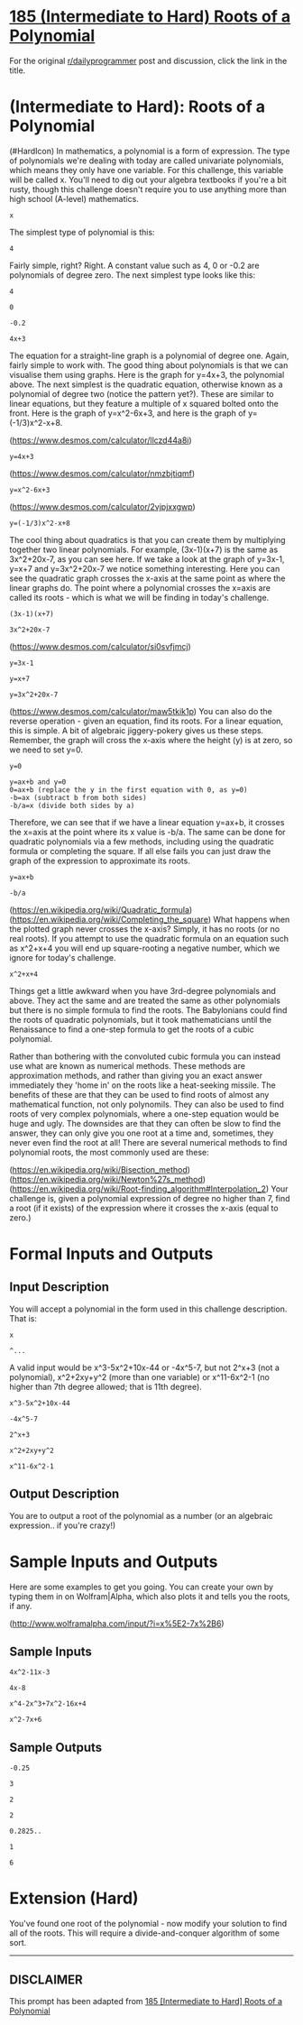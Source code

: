 # [185 (Intermediate to Hard) Roots of a Polynomial](https://www.reddit.com/r/dailyprogrammer/comments/2k7mnn/10242014_challenge_185_intermediate_to_hard_roots/)

For the original [r/dailyprogrammer](https://www.reddit.com/r/dailyprogrammer/) post and discussion, click the link in the title.

#  (Intermediate to Hard): Roots of a Polynomial
(#HardIcon)
In mathematics, a polynomial is a form of expression. The type of polynomials we're dealing with today are called univariate polynomials, which means they only have one variable. For this challenge, this variable will be called x. You'll need to dig out your algebra textbooks if you're a bit rusty, though this challenge doesn't require you to use anything more than high school (A-level) mathematics.


```
x
```
The simplest type of polynomial is this:


```
4
```
Fairly simple, right? Right. A constant value such as 4, 0 or -0.2 are polynomials of degree zero.  The next simplest type looks like this:


```
4
```

```
0
```

```
-0.2
```

```
4x+3
```
The equation for a straight-line graph is a polynomial of degree one. Again, fairly simple to work with. The good thing about polynomials is that we can visualise them using graphs. Here is the graph for y=4x+3, the polynomial above. The next simplest is the quadratic equation, otherwise known as a polynomial of degree two (notice the pattern yet?). These are similar to linear equations, but they feature a multiple of x squared bolted onto the front. Here is the graph of y=x^2-6x+3, and here is the graph of y=(-1/3)x^2-x+8.

(https://www.desmos.com/calculator/llczd44a8i)

```
y=4x+3
```
(https://www.desmos.com/calculator/nmzbjtiqmf)

```
y=x^2-6x+3
```
(https://www.desmos.com/calculator/2vjpjxxgwp)

```
y=(-1/3)x^2-x+8
```
The cool thing about quadratics is that you can create them by multiplying together two linear polynomials. For example, (3x-1)(x+7) is the same as 3x^2+20x-7, as you can see here. If we take a look at the graph of y=3x-1, y=x+7 and y=3x^2+20x-7 we notice something interesting. Here you can see the quadratic graph crosses the x-axis at the same point as where the linear graphs do. The point where a polynomial crosses the x=axis are called its roots - which is what we will be finding in today's challenge.


```
(3x-1)(x+7)
```

```
3x^2+20x-7
```
(https://www.desmos.com/calculator/si0svfjmcj)

```
y=3x-1
```

```
y=x+7
```

```
y=3x^2+20x-7
```
(https://www.desmos.com/calculator/maw5tkik1p)
You can also do the reverse operation - given an equation, find its roots. For a linear equation, this is simple. A bit of algebraic jiggery-pokery gives us these steps. Remember, the graph will cross the x-axis where the height (y) is at zero, so we need to set y=0.


```
y=0
```

```
y=ax+b and y=0
0=ax+b (replace the y in the first equation with 0, as y=0)
-b=ax (subtract b from both sides)
-b/a=x (divide both sides by a)
```
Therefore, we can see that if we have a linear equation y=ax+b, it crosses the x=axis at the point where its x value is -b/a. The same can be done for quadratic polynomials via a few methods, including using the quadratic formula or completing the square. If all else fails you can just draw the graph of the expression to approximate its roots.


```
y=ax+b
```

```
-b/a
```
(https://en.wikipedia.org/wiki/Quadratic_formula)
(https://en.wikipedia.org/wiki/Completing_the_square)
What happens when the plotted graph never crosses the x-axis? Simply, it has no roots (or no real roots). If you attempt to use the quadratic formula on an equation such as x^2+x+4 you will end up square-rooting a negative number, which we ignore for today's challenge.


```
x^2+x+4
```
Things get a little awkward when you have 3rd-degree polynomials and above. They act the same and are treated the same as other polynomials but there is no simple formula to find the roots. The Babylonians could find the roots of quadratic polynomials, but it took mathematicians until the Renaissance to find a one-step formula to get the roots of a cubic polynomial.

Rather than bothering with the convoluted cubic formula you can instead use what are known as numerical methods. These methods are approximation methods, and rather than giving you an exact answer immediately they 'home in' on the roots like a heat-seeking missile. The benefits of these are that they can be used to find roots of almost any mathematical function, not only polynomils. They can also be used to find roots of very complex polynomials, where a one-step equation would be huge and ugly. The downsides are that they can often be slow to find the answer, they can only give you one root at a time and, sometimes, they never even find the root at all! There are several numerical methods to find polynomial roots, the most commonly used are these:

(https://en.wikipedia.org/wiki/Bisection_method)
(https://en.wikipedia.org/wiki/Newton%27s_method)
(https://en.wikipedia.org/wiki/Root-finding_algorithm#Interpolation_2)
Your challenge is, given a polynomial expression of degree no higher than 7, find a root (if it exists) of the expression where it crosses the x-axis (equal to zero.)

# Formal Inputs and Outputs
## Input Description
You will accept a polynomial in the form used in this challenge description. That is:


```
x
```

```
^...
```
A valid input would be x^3-5x^2+10x-44 or -4x^5-7, but not 2^x+3 (not a polynomial), x^2+2xy+y^2 (more than one variable) or x^11-6x^2-1 (no higher than 7th degree allowed; that is 11th degree).


```
x^3-5x^2+10x-44
```

```
-4x^5-7
```

```
2^x+3
```

```
x^2+2xy+y^2
```

```
x^11-6x^2-1
```
## Output Description
You are to output a root of the polynomial as a number (or an algebraic expression.. if you're crazy!)

# Sample Inputs and Outputs
Here are some examples to get you going. You can create your own by typing them in on Wolfram|Alpha, which also plots it and tells you the roots, if any.

(http://www.wolframalpha.com/input/?i=x%5E2-7x%2B6)
## Sample Inputs

```
4x^2-11x-3
```

```
4x-8
```

```
x^4-2x^3+7x^2-16x+4
```

```
x^2-7x+6
```
## Sample Outputs

```
-0.25
```

```
3
```

```
2
```

```
2
```

```
0.2825..
```

```
1
```

```
6
```
# Extension (Hard)
You've found one root of the polynomial - now modify your solution to find all of the roots. This will require a divide-and-conquer algorithm of some sort.


----
## **DISCLAIMER**
This prompt has been adapted from [185 [Intermediate to Hard] Roots of a Polynomial](https://www.reddit.com/r/dailyprogrammer/comments/2k7mnn/10242014_challenge_185_intermediate_to_hard_roots/
)
